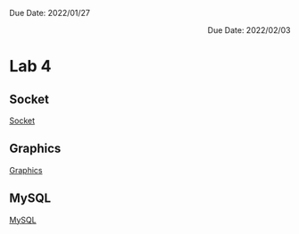 Due Date: 2022/01/27
<p align = "Right">Due Date: 2022/02/03</p>

# Lab 4
## Socket
[Socket](https://github.com/Sagun-Dev/Java/blob/main/Assignment/Assignment9/Readme.md)
## Graphics
[Graphics](https://github.com/Sagun-Dev/Java/blob/main/Assignment/Assignment8/Readme.md)
## MySQL
[MySQL](https://github.com/Sagun-Dev/Java/blob/main/Assignment/Assignment10/Readme.md)
